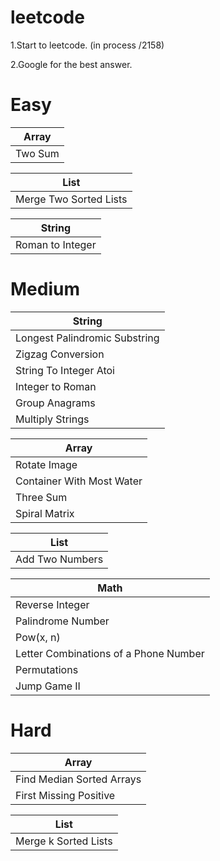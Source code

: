 # leetcode

1.Start to leetcode.  (in process  /2158)


2.Google for the best answer.



# Easy #

|  Array    |
| ------------  | 
| Two Sum   |  

|  List    |
| ------------  | 
| Merge Two Sorted Lists   |  

|  String    |
| ------------  | 
| Roman to Integer |

# Medium #
|  String    |
| ------------  | 
| Longest Palindromic Substring |
| Zigzag Conversion|
| String To Integer Atoi|
| Integer to Roman|
| Group Anagrams |
| Multiply Strings |

| Array|
|------------|
| Rotate Image |
| Container With Most Water |
| Three Sum |
| Spiral Matrix |

|  List    |
| ------------  | 
| Add Two Numbers   |  


|  Math    |
| ------------  | 
| Reverse Integer   |  
| Palindrome Number   |  
| Pow(x, n)   |  
| Letter Combinations of a Phone Number   |  
| Permutations   |  
| Jump Game II |

# Hard #

|  Array    |
| ------------  | 
| Find Median Sorted Arrays   |  
| First Missing Positive   |  


|  List    |
| ------------  | 
| Merge k Sorted Lists  |  